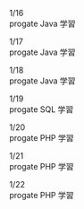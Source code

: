 1/16<br>
progate Java 学習<br>

1/17<br>
progate Java 学習<br>

1/18<br>
progate Java 学習<br>

1/19<br>
progate SQL 学習<br>

1/20<br>
progate PHP 学習<br>

1/21<br>
progate PHP 学習<br>

1/22<br>
progate PHP 学習<br>
